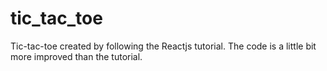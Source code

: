 # tic_tac_toe
Tic-tac-toe created by following the Reactjs tutorial. The code is a little bit more improved than the tutorial.
